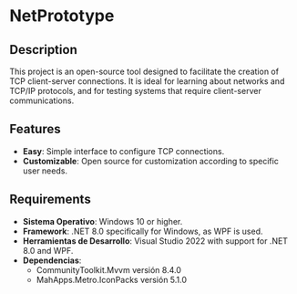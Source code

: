 # NetPrototype

## Description
This project is an open-source tool designed to facilitate the creation of TCP client-server connections. It is ideal for learning about networks and TCP/IP protocols, and for testing systems that require client-server communications.

## Features
- **Easy**: Simple interface to configure TCP connections.
- **Customizable**: Open source for customization according to specific user needs.

## Requirements
- **Sistema Operativo**: Windows 10 or higher.
- **Framework**: .NET 8.0 specifically for Windows, as WPF is used.
- **Herramientas de Desarrollo**: Visual Studio 2022 with support for .NET 8.0 and WPF.
- **Dependencias**:
  - CommunityToolkit.Mvvm versión 8.4.0
  - MahApps.Metro.IconPacks versión 5.1.0
